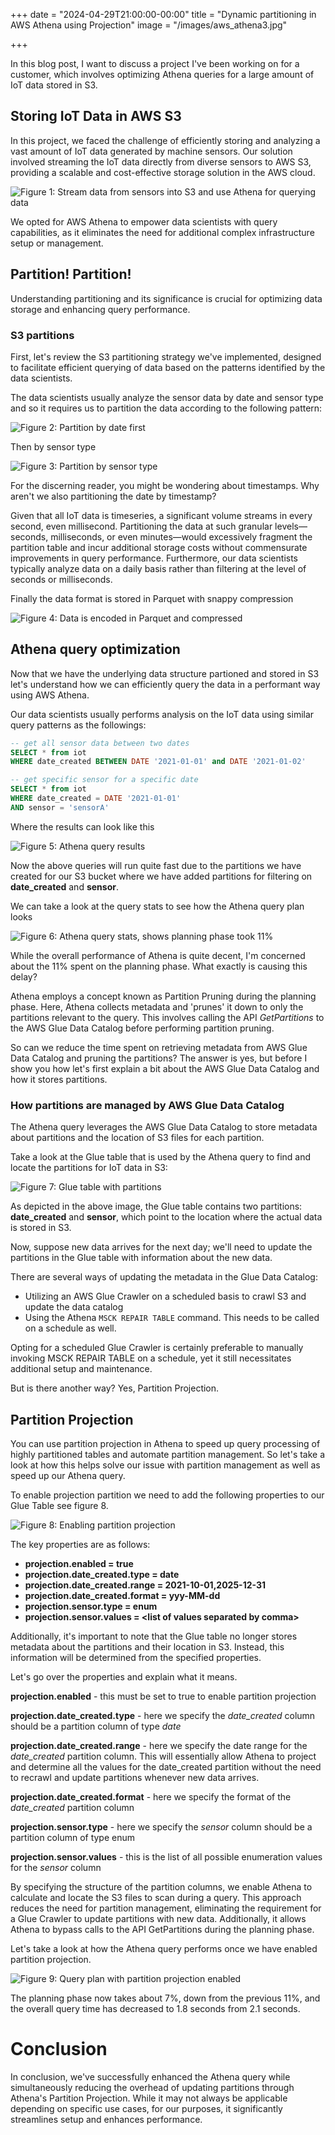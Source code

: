 +++
date = "2024-04-29T21:00:00-00:00"
title = "Dynamic partitioning in AWS Athena using Projection"
image = "/images/aws_athena3.jpg"

+++

In this blog post, I want to discuss a project I've been working on for a customer, which involves optimizing Athena queries for a large amount of IoT data stored in S3.

## Storing IoT Data in AWS S3

In this project, we faced the challenge of efficiently storing and analyzing a vast amount of IoT data generated by machine sensors. Our solution involved streaming the IoT data directly from diverse sensors to AWS S3, providing a scalable and cost-effective storage solution in the AWS cloud.

![](/images/athena_iot_s3.png "Figure 1: Stream data from sensors into S3 and use Athena for querying data")

We opted for AWS Athena to empower data scientists with query capabilities, as it eliminates the need for additional complex infrastructure setup or management.

## Partition! Partition!

Understanding partitioning and its significance is crucial for optimizing data storage and enhancing query performance.

### S3 partitions

First, let's review the S3 partitioning strategy we've implemented, designed to facilitate efficient querying of data based on the patterns identified by the data scientists.

The data scientists usually analyze the sensor data by date and sensor type and so it requires us to partition the data according to the following pattern:

![](/images/s3_partition_date_created.PNG "Figure 2: Partition by date first")

Then by sensor type

![](/images/s3_partition_sensor.PNG "Figure 3: Partition by sensor type")

For the discerning reader, you might be wondering about timestamps. Why aren't we also partitioning the date by timestamp?

Given that all IoT data is timeseries, a significant volume streams in every second, even millisecond. Partitioning the data at such granular levels—seconds, milliseconds, or even minutes—would excessively fragment the partition table and incur additional storage costs without commensurate improvements in query performance. Furthermore, our data scientists typically analyze data on a daily basis rather than filtering at the level of seconds or milliseconds.

Finally the data format is stored in Parquet with snappy compression

![](/images/s3_parquet.PNG "Figure 4: Data is encoded in Parquet and compressed")


## Athena query optimization

Now that we have the underlying data structure partioned and stored in S3 let's understand how we can efficiently query the data in a performant way using AWS Athena.

Our data scientists usually performs analysis on the IoT data using similar query patterns as the followings:

```sql
-- get all sensor data between two dates
SELECT * from iot
WHERE date_created BETWEEN DATE '2021-01-01' and DATE '2021-01-02'
```

```sql
-- get specific sensor for a specific date
SELECT * from iot
WHERE date_created = DATE '2021-01-01'
AND sensor = 'sensorA'
```

Where the results can look like this

![](/images/athena_query.PNG "Figure 5: Athena query results")

Now the above queries will run quite fast due to the partitions we have created for our S3 bucket where we have added partitions for filtering on **date_created** and **sensor**.

We can take a look at the query stats to see how the Athena query plan looks

![](/images/athena_query_stats.PNG "Figure 6: Athena query stats, shows planning phase took 11%")

While the overall performance of Athena is quite decent, I'm concerned about the 11% spent on the planning phase. What exactly is causing this delay?

Athena employs a concept known as Partition Pruning during the planning phase. Here, Athena collects metadata and 'prunes' it down to only the partitions relevant to the query.
This involves calling the API *GetPartitions* to the AWS Glue Data Catalog before performing partition pruning.

So can we reduce the time spent on retrieving metadata from AWS Glue Data Catalog and pruning the partitions? The answer is yes, but before I show you how let's first explain a bit about the AWS Glue Data Catalog and how it stores partitions.

### How partitions are managed by AWS Glue Data Catalog

The Athena query leverages the AWS Glue Data Catalog to store metadata about partitions and the location of S3 files for each partition.

Take a look at the Glue table that is used by the Athena query to find and locate the partitions for IoT data in S3:

![](/images/glue_table_partition.PNG "Figure 7: Glue table with partitions")

As depicted in the above image, the Glue table contains two partitions: **date_created** and **sensor**, which point to the location where the actual data is stored in S3.

Now, suppose new data arrives for the next day; we'll need to update the partitions in the Glue table with information about the new data.

There are several ways of updating the metadata in the Glue Data Catalog:

- Utilizing an AWS Glue Crawler on a scheduled basis to crawl S3 and update the data catalog
- Using the Athena `MSCK REPAIR TABLE` command. This needs to be called on a schedule as well.

Opting for a scheduled Glue Crawler is certainly preferable to manually invoking MSCK REPAIR TABLE on a schedule, yet it still necessitates additional setup and maintenance.

But is there another way? Yes, Partition Projection.

## Partition Projection

You can use partition projection in Athena to speed up query processing of highly partitioned tables and automate partition management. So let's take a look at how this helps solve our issue with partition management as well as speed up our Athena query.

To enable projection partition we need to add the following properties to our Glue Table see figure 8.

![](/images/glue_table_projection.PNG "Figure 8: Enabling partition projection")

The key properties are as follows:

- **projection.enabled = true**
- **projection.date_created.type = date**
- **projection.date_created.range = 2021-10-01,2025-12-31**
- **projection.date_created.format = yyy-MM-dd**
- **projection.sensor.type = enum**
- **projection.sensor.values = \<list of values separated by comma\>**

Additionally, it's important to note that the Glue table no longer stores metadata about the partitions and their location in S3. Instead, this information will be determined from the specified properties.

Let's go over the properties and explain what it means.

**projection.enabled** - this must be set to true to enable partition projection

**projection.date_created.type** - here we specify the *date_created* column should be a partition column of type *date*

**projection.date_created.range** - here we specify the date range for the *date_created* partition column. This will essentially allow Athena to project and determine all the values for the date_created partition without the need to recrawl and update partitions whenever new data arrives.

**projection.date_created.format** - here we specify the format of the *date_created* partition column

**projection.sensor.type** - here we specify the *sensor* column should be a partition column of type enum

**projection.sensor.values** - this is the list of all possible enumeration values for the *sensor* column

By specifying the structure of the partition columns, we enable Athena to calculate and locate the S3 files to scan during a query. This approach reduces the need for partition management, eliminating the requirement for a Glue Crawler to update partitions with new data. Additionally, it allows Athena to bypass calls to the API GetPartitions during the planning phase.

Let's take a look at how the Athena query performs once we have enabled partition projection.

![](/images/athena_query_stats_projection.PNG "Figure 9: Query plan with partition projection enabled")

The planning phase now takes about 7%, down from the previous 11%, and the overall query time has decreased to 1.8 seconds from 2.1 seconds.

# Conclusion

In conclusion, we've successfully enhanced the Athena query while simultaneously reducing the overhead of updating partitions through Athena's Partition Projection. While it may not always be applicable depending on specific use cases, for our purposes, it significantly streamlines setup and enhances performance.